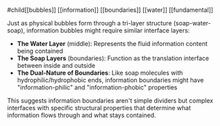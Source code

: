 #child[[bubbles]] [[information]] [[boundaries]] [[water]] [[fundamental]]

Just as physical bubbles form through a tri-layer structure (soap-water-soap), information bubbles might require similar interface layers:

- **The Water Layer** (middle): Represents the fluid information content being contained
- **The Soap Layers** (boundaries): Function as the translation interface between inside and outside
- **The Dual-Nature of Boundaries**: Like soap molecules with hydrophilic/hydrophobic ends, information boundaries might have "information-philic" and "information-phobic" properties

This suggests information boundaries aren't simple dividers but complex interfaces with specific structural properties that determine what information flows through and what stays contained.